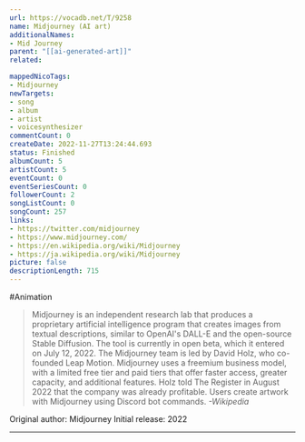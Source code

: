 ```yaml
---
url: https://vocadb.net/T/9258
name: Midjourney (AI art)
additionalNames: 
- Mid Journey
parent: "[[ai-generated-art]]"
related:

mappedNicoTags:
- Midjourney
newTargets:
- song
- album
- artist
- voicesynthesizer
commentCount: 0
createDate: 2022-11-27T13:24:44.693
status: Finished
albumCount: 5
artistCount: 5
eventCount: 0
eventSeriesCount: 0
followerCount: 2
songListCount: 0
songCount: 257
links: 
- https://twitter.com/midjourney
- https://www.midjourney.com/
- https://en.wikipedia.org/wiki/Midjourney
- https://ja.wikipedia.org/wiki/Midjourney
picture: false
descriptionLength: 715
---
```


#Animation

>Midjourney is an independent research lab that produces a proprietary artificial intelligence program that creates images from textual descriptions, similar to OpenAI's DALL-E and the open-source Stable Diffusion.
The tool is currently in open beta, which it entered on July 12, 2022.
The Midjourney team is led by David Holz, who co-founded Leap Motion.
Midjourney uses a freemium business model, with a limited free tier and paid tiers that offer faster access, greater capacity, and additional features.
Holz told The Register in August 2022 that the company was already profitable.
Users create artwork with Midjourney using Discord bot commands.
*-Wikipedia*

Original author: Midjourney
Initial release: 2022

---

